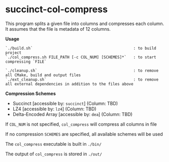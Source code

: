 # succinct-col-compress
 
This program splits a given file into columns and compresses each column. It assumes that the file is metadata of 12 columns.

**Usage**

    `./build.sh`                                            : to build project
    `./col_compress.sh FILE_PATH [-c COL_NUM] [SCHEMES]*`   : to start compressing `FILE`

    `./cleanup.sh`                                          : to remove all CMake, build and output files
    `./ext_cleanup.sh`                                      : to remove all external dependencies in addition to the files above
 
**Compression Schemes**

- Succinct [accessible by: `succinct`] (Column: TBD)
- LZ4 [accessible by: `lz4`] (Column: TBD)
- Delta-Encoded Array [accessible by: `dea`] (Column: TBD)

If `COL_NUM` is not specified, `col_compress` will compress all columns in file

If no compression `SCHEMES` are specified, all available schemes will be used 

The `col_compress` executable is built in `./bin/`

The output of `col_compress` is stored in `./out/`
